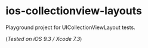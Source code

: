 # ios-collectionview-layouts

Playground project for UICollectionViewLayout tests.

(*Tested on iOS 9.3 / Xcode 7.3*)
